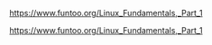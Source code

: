https://www.funtoo.org/Linux_Fundamentals,_Part_1

https://www.funtoo.org/Linux_Fundamentals,_Part_1
